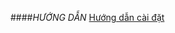 ####_HƯỚNG DẪN_
[Hướng dẫn cài đặt](https://store.google.com/us/product/google_home_mini_setup?hl=en-US)